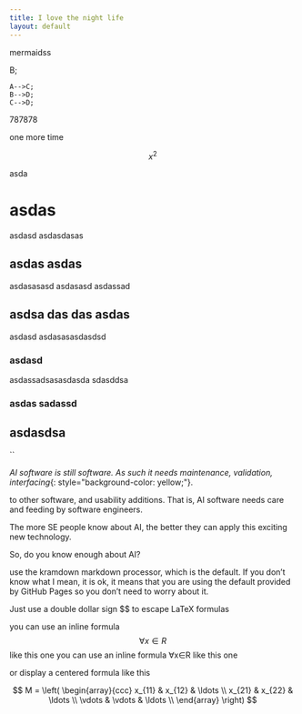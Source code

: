 ```yaml
---
title: I love the night life
layout: default
---
```


mermaidss

<!-- div class="mermaid">
graph TD;
    A-->B;
    A-->C;
    B-->D;
    C-->D;
</div -->



787878

one more time

$$x^2$$

asda

# asdas

asdasd
asdasdasas

## asdas asdas 

asdasasasd
asdasasd
asdassad

## asdsa das das  asdas

asdasd
asdasasasdasdsd


### asdasd

asdassadsasasdasda
sdasddsa

### asdas  sadassd


## asdasdsa

``



[^bb]: asd as dassaa dads

*AI software is still software. As such it needs 
maintenance, validation, interfacing*{: style="background-color: yellow;"}.

to other software, and usability additions.
That is, AI software needs care and feeding by software engineers.

[^cc]: asd add a aa ads as
[^dd]: asd add a aa ads as
[^ee]: asd add a aa ads as
[^ff]: asd add a aa ads as


The more SE people know about AI, the better they can apply this exciting new technology.

So, do you know enough about AI?

 use the kramdown markdown processor, which is the default. If you don’t know what I mean, it is ok, it means that you are using the default provided by GitHub Pages so you don’t need to worry about it.

Just use a double dollar sign $$ to escape LaTeX formulas

you can use an inline formula $$\forall x \in R$$ like this one
you can use an inline formula ∀x∈R
 like this one

or display a centered formula like this

$$
M = \left( \begin{array}{ccc}
x_{11} & x_{12} & \ldots \\
x_{21} & x_{22} & \ldots \\
\vdots & \vdots & \ldots \\
\end{array} \right)
$$
